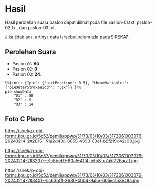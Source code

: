 # Hasil

Hasil perolehan suara paslon dapat dilihat pada file paslon-01.txt, paslon-02.txt, dan paslon-03.txt.

Jika tidak ada, artinya data tersebut belum ada pada SIREKAP.

## Perolehan Suara

 * Paslon 01: **80**.
 * Paslon 02: **9**.
 * Paslon 03: **24**.

```mermaid
%%{init: {"pie": {"textPosition": 0.5}, "themeVariables": {"pieOuterStrokeWidth": "5px"}} }%%
pie showData
    "01" : 80
    "02" : 9
    "03" : 24
```
## Foto C Plano

https://sirekap-obj-formc.kpu.go.id/5c52/pemilu/ppwp/31/73/06/10/03/3173061003076-20240214-202815--51a2d49c-3655-4333-89af-b2f219c42c99.jpg

https://sirekap-obj-formc.kpu.go.id/5c52/pemilu/ppwp/31/73/06/10/03/3173061003076-20240214-203237--e1c8beb9-80c5-41f4-b6b8-c7a5f726acaf.jpg

https://sirekap-obj-formc.kpu.go.id/5c52/pemilu/ppwp/31/73/06/10/03/3173061003076-20240214-203401--bc63bfff-3680-4b04-9a5e-665ec153e48a.jpg
